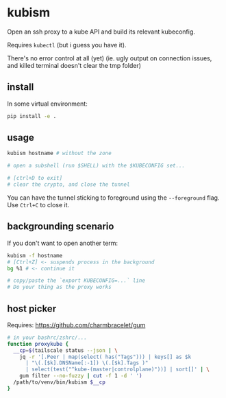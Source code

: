 # kubism

Open an ssh proxy to a kube API and build its relevant kubeconfig.

Requires `kubectl` (but i guess you have it).

There's no error control at all (yet) (ie. ugly output on connection issues, and
killed terminal doesn't clear the tmp folder)

## install

In some virtual environment:

```bash
pip install -e .
```

## usage

```bash
kubism hostname # without the zone

# open a subshell (run $SHELL) with the $KUBECONFIG set...

# [ctrl+D to exit]
# clear the crypto, and close the tunnel
```

You can have the tunnel sticking to foreground using the `--foreground` flag. Use
`Ctrl+C` to close it.

## backgrounding scenario

If you don't want to open another term:

```bash
kubism -f hostname
# [Ctrl+Z] <- suspends process in the background
bg %1 # <- continue it

# copy/paste the `export KUBECONFIG=...` line
# Do your thing as the proxy works
```

## host picker

Requires: https://github.com/charmbracelet/gum

```bash
# in your bashrc/zshrc/...
function proxykube {
  __cp=$(tailscale status --json | \
    jq -r '[.Peer | map(select( has("Tags"))) | keys[] as $k
      | "\(.[$k].DNSName[:-1]) \(.[$k].Tags )"
      | select(test("^kube-(master|controlplane)"))] | sort[]' | \
    gum filter --no-fuzzy | cut -f 1 -d ' ')
  /path/to/venv/bin/kubism $__cp
}
```
